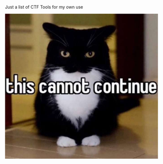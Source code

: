 Just a list of CTF Tools for my own use

![nice try](https://github.com/appeventuremoment/ctf_tools/blob/main/this%20cannnot%20continue.jpg)
